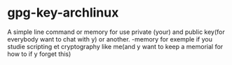 # gpg-key-archlinux
A simple line command or memory for use private (your) and public key(for everybody want to chat with y) or another.
-memory for exemple if you studie scripting et cryptography like me(and y want to keep a memorial for how to if y forget this)
